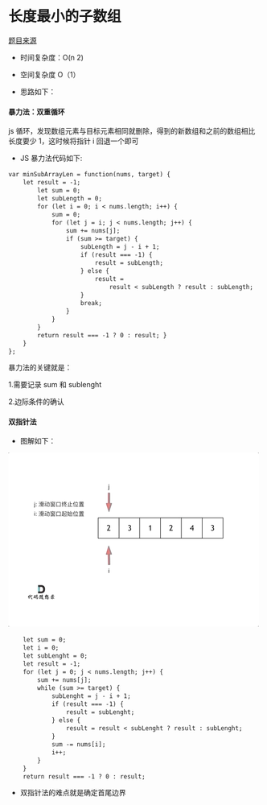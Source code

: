 # 长度最小的子数组

[题目来源](https://mp.weixin.qq.com/s/UrZynlqi4QpyLlLhBPglyg/)

-   时间复杂度：O(n 2)

-   空间复杂度 O（1）

-   思路如下：

#### 暴力法：双重循环

js 循环，发现数组元素与目标元素相同就删除，得到的新数组和之前的数组相比长度要少 1，这时候将指针 i 回退一个即可

-   JS 暴力法代码如下:

```JS
var minSubArrayLen = function(nums, target) {
    let result = -1;
        let sum = 0;
        let subLength = 0;
        for (let i = 0; i < nums.length; i++) {
            sum = 0;
            for (let j = i; j < nums.length; j++) {
                sum += nums[j];
                if (sum >= target) {
                    subLength = j - i + 1;
                    if (result === -1) {
                        result = subLength;
                    } else {
                        result =
                            result < subLength ? result : subLength;
                    }
                    break;
                }
            }
        }
        return result === -1 ? 0 : result; }
    }
};
```

暴力法的关键就是：

1.需要记录 sum 和 sublenght

2.边际条件的确认

#### 双指针法

-   图解如下：

![avatar](/assets/images/Algorithm/array/minSubArrayLen.gif)

```JS
    let sum = 0;
    let i = 0;
    let subLenght = 0;
    let result = -1;
    for (let j = 0; j < nums.length; j++) {
        sum += nums[j];
        while (sum >= target) {
            subLenght = j - i + 1;
            if (result === -1) {
                result = subLenght;
            } else {
                result = result < subLenght ? result : subLenght;
            }
            sum -= nums[i];
            i++;
        }
    }
    return result === -1 ? 0 : result;
```

-   双指针法的难点就是确定首尾边界
